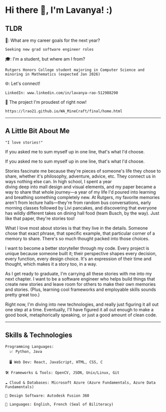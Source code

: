 # Hi there 👋, I'm Lavanya!  :)

## TLDR
  🌟: What are my career goals for the next year?
  
    Seeking new grad software engineer roles

  🎓: I'm a student, but where am I from?
  
    Rutgers Honors College student majoring in Computer Science and minoring in Mathematics (expected Jan 2026)
    
  🌐: Let's connect!

    LinkedIn: www.linkedin.com/in/lavanya-rao-512988290

  🎉 The project I'm proudest of right now!

    https://lrao21.github.io/WA_MineCraft/final/home.html

-------------------------------------------
## A Little Bit About Me

    "I love stories!"  
  
  If you asked me to sum myself up in one line, that's what I'd choose. 

  If you asked me to sum myself up in one line, that's what I'd choose.

  Stories fascinate me because they're pieces of someone's life they chose to share, whether it's philosophy, adventure, advice, etc. They connect us in ways nothing else can. In high school, I spent a year   
  diving deep into mall design and visual elements, and my paper became a way to share that whole journey—a year of my life I'd poured into learning and breathing something completely new. At Rutgers, my 
  favorite memories aren't from lecture halls—they're from random bus conversations, early morning classes followed by Livi pancakes, and discovering that everyone has wildly different takes on dining hall food 
  (team Busch, by the way). Just like that paper, they're stories too! 

  What I love most about stories is that they live in the details. Someone chose that exact phrase, that specific example, that particular corner of a memory to share. There's so much thought packed into those 
  choices.

  I want to become a better storyteller through my code. Every project is unique because someone built it; their perspective shapes every decision, every function, every design choice. It's an expression of 
  their time and thought, which makes it a story too, in a way.

  As I get ready to graduate, I'm carrying all these stories with me into my next chapter. I want to be a software engineer who helps build things that create new stories and leave room for others to make their 
  own memories and stories. (Plus, learning cool frameworks and employable skills sounds pretty great too.)

  Right now, I'm diving into new technologies, and really just figuring it all out one step at a time. Eventually, I'll have figured it all out enough to make a good book, metaphorically speaking, or just a good   amount of clean code.
 
-------------------------------------------
## Skills & Technologies

    Programming Languages: 
      📈 Python, Java 
    
      🖥️ Web Dev: React, JavaScript, HTML, CSS, C
    
    🛠️ Frameworks & Tools: OpenCV, JSON, Unix/Linux, Git

    ☁️ Cloud & Databases: Microsoft Azure (Azure Fundamentals, Azure Data Fundamentals)

    🤖 Design Software: Autodesk Fusion 360

    💬 Languages: English, French (Seal of Biliteracy)

